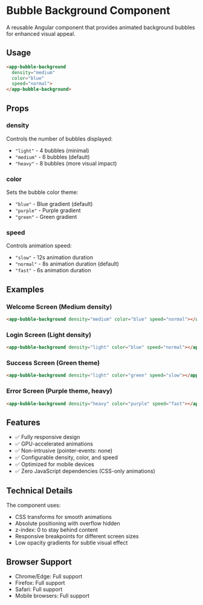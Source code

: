 # Bubble Background Component

A reusable Angular component that provides animated background bubbles for enhanced visual appeal.

## Usage

```html
<app-bubble-background
  density="medium"
  color="blue"
  speed="normal">
</app-bubble-background>
```

## Props

### density
Controls the number of bubbles displayed:
- `"light"` - 4 bubbles (minimal)
- `"medium"` - 6 bubbles (default)
- `"heavy"` - 8 bubbles (more visual impact)

### color
Sets the bubble color theme:
- `"blue"` - Blue gradient (default)
- `"purple"` - Purple gradient
- `"green"` - Green gradient

### speed
Controls animation speed:
- `"slow"` - 12s animation duration
- `"normal"` - 8s animation duration (default)
- `"fast"` - 6s animation duration

## Examples

### Welcome Screen (Medium density)
```html
<app-bubble-background density="medium" color="blue" speed="normal"></app-bubble-background>
```

### Login Screen (Light density)
```html
<app-bubble-background density="light" color="blue" speed="normal"></app-bubble-background>
```

### Success Screen (Green theme)
```html
<app-bubble-background density="light" color="green" speed="slow"></app-bubble-background>
```

### Error Screen (Purple theme, heavy)
```html
<app-bubble-background density="heavy" color="purple" speed="fast"></app-bubble-background>
```

## Features

- ✅ Fully responsive design
- ✅ GPU-accelerated animations
- ✅ Non-intrusive (pointer-events: none)
- ✅ Configurable density, color, and speed
- ✅ Optimized for mobile devices
- ✅ Zero JavaScript dependencies (CSS-only animations)

## Technical Details

The component uses:
- CSS transforms for smooth animations
- Absolute positioning with overflow hidden
- z-index: 0 to stay behind content
- Responsive breakpoints for different screen sizes
- Low opacity gradients for subtle visual effect

## Browser Support

- Chrome/Edge: Full support
- Firefox: Full support
- Safari: Full support
- Mobile browsers: Full support
